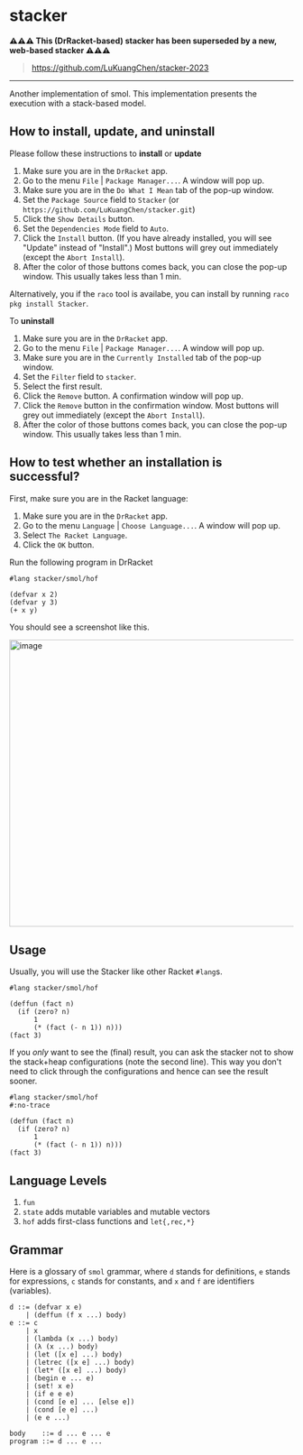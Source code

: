 # stacker

**⚠️⚠️⚠️ This (DrRacket-based) stacker has been superseded by a new, web-based stacker ⚠️⚠️⚠️**
> https://github.com/LuKuangChen/stacker-2023

-----

Another implementation of smol. This implementation presents the execution with a stack-based model.

## How to install, update, and uninstall

Please follow these instructions to **install** or **update**

1. Make sure you are in the `DrRacket` app.
2. Go to the menu `File` | `Package Manager...`. A window will pop up.
3. Make sure you are in the `Do What I Mean` tab of the pop-up window.
4. Set the `Package Source` field to `Stacker` (or `https://github.com/LuKuangChen/stacker.git`)
5. Click the `Show Details` button.
6. Set the `Dependencies Mode` field to `Auto`.
7. Click the `Install` button. (If you have already installed, you will see "Update" instead of "Install".) Most buttons will grey out immediately (except the `Abort Install`).
8. After the color of those buttons comes back, you can close the pop-up window. This usually takes less than 1 min.

Alternatively, you if the `raco` tool is availabe, you can install by running `raco pkg install Stacker`.

To **uninstall**

1. Make sure you are in the `DrRacket` app.
2. Go to the menu `File` | `Package Manager...`. A window will pop up.
3. Make sure you are in the `Currently Installed` tab of the pop-up window.
4. Set the `Filter` field to `stacker`.
5. Select the first result.
6. Click the `Remove` button. A confirmation window will pop up.
7. Click the `Remove` button in the confirmation window. Most buttons will grey out immediately (except the `Abort Install`).
8. After the color of those buttons comes back, you can close the pop-up window. This usually takes less than 1 min.

## How to test whether an installation is successful?

First, make sure you are in the Racket language:

1. Make sure you are in the `DrRacket` app.
2. Go to the menu `Language` | `Choose Language...`. A window will pop up.
3. Select `The Racket Language`.
4. Click the `OK` button.

Run the following program in DrRacket

```racket
#lang stacker/smol/hof

(defvar x 2)
(defvar y 3)
(+ x y)
```

You should see a screenshot like this.

<img width="509" alt="image" src="https://user-images.githubusercontent.com/10260693/188509738-4394c575-9239-404e-a2b8-eac9fdf656f9.png">

## Usage

Usually, you will use the Stacker like other Racket `#lang`s.

```
#lang stacker/smol/hof

(deffun (fact n)
  (if (zero? n)
      1
      (* (fact (- n 1)) n)))
(fact 3)
```

If you *only* want to see the (final) result, you can ask the stacker not to show the stack+heap configurations (note the second line).
This way you don't need to click through the configurations and hence can see the result sooner.

```
#lang stacker/smol/hof
#:no-trace

(deffun (fact n)
  (if (zero? n)
      1
      (* (fact (- n 1)) n)))
(fact 3)
```

## Language Levels

1. `fun`
2. `state` adds mutable variables and mutable vectors
3. `hof` adds first-class functions and `let{,rec,*}`

## Grammar

Here is a glossary of `smol` grammar, where `d` stands for definitions, `e` stands for expressions, `c` stands for constants, and `x` and `f` are identifiers (variables).

```
d ::= (defvar x e)
    | (deffun (f x ...) body)
e ::= c
    | x
    | (lambda (x ...) body)
    | (λ (x ...) body)
    | (let ([x e] ...) body)
    | (letrec ([x e] ...) body)
    | (let* ([x e] ...) body)
    | (begin e ... e)
    | (set! x e)
    | (if e e e)
    | (cond [e e] ... [else e])
    | (cond [e e] ...)
    | (e e ...)

body    ::= d ... e ... e
program ::= d ... e ...
```
